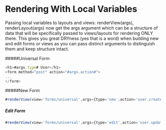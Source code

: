 # Rendering With Local Variables

Passing local variables to layouts and views: renderView(args), renderLayout(args) now get the args argument which can be a structure of data that will be specifically passed to views/layouts for rendering ONLY there. This gives you great DRYness (yes that is a word) when building new and edit forms or views as you can pass distinct arguments to distinguish them and keep structure intact.

#####Universal Form

```js
<h1>#args.type# User</h1>
<form method="post" action="#args.action#">
...
</form>
```

#####New Form
```js
#renderView(view='forms/universal',args={type='new',action='user.create'})#
```

##### Edit Form
```js
#renderView(view='forms/universal',args={type='edit',action='user.update'})#
```


